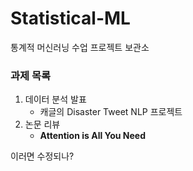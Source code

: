 # Statistical-ML
통계적 머신러닝 수업 프로젝트 보관소

### 과제 목록
1. 데이터 분석 발표
   * 캐글의 Disaster Tweet NLP 프로젝트
2. 논문 리뷰
   * **Attention is All You Need**

이러면 수정되나?